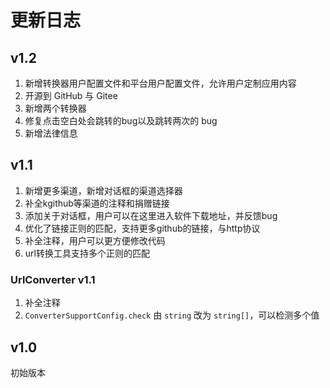 # 更新日志

## v1.2

1. 新增转换器用户配置文件和平台用户配置文件，允许用户定制应用内容
2. 开源到 GitHub 与 Gitee
3. 新增两个转换器
4. 修复点击空白处会跳转的bug以及跳转两次的 bug
5. 新增法律信息

## v1.1

1. 新增更多渠道，新增对话框的渠道选择器 
2. 补全kgithub等渠道的注释和捐赠链接 
3. 添加关于对话框，用户可以在这里进入软件下载地址，并反馈bug 
4. 优化了链接正则的匹配，支持更多github的链接，与http协议
5. 补全注释，用户可以更方便修改代码
6. url转换工具支持多个正则的匹配

### UrlConverter v1.1

1. 补全注释
2. `ConverterSupportConfig.check` 由 `string` 改为 `string[]`，可以检测多个值

## v1.0

初始版本
